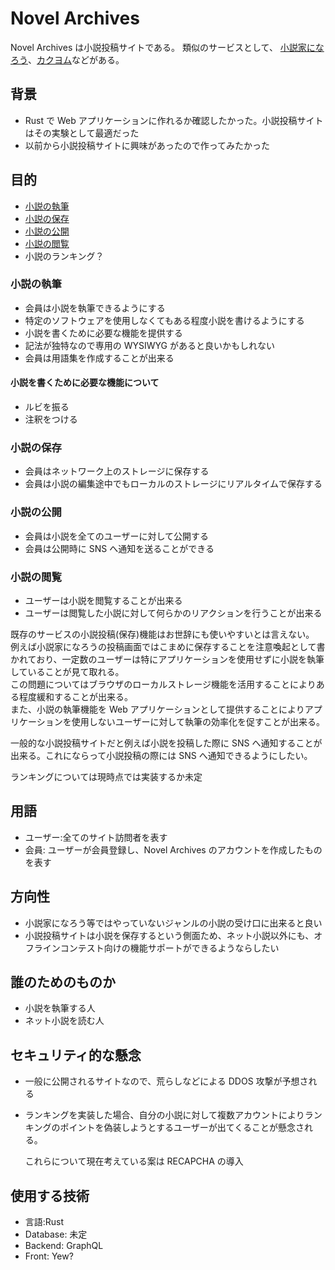 # Novel Archives

Novel Archives は小説投稿サイトである。
類似のサービスとして、 [小説家になろう](https://syosetu.com/)、[カクヨム](https://kakuyomu.jp/)などがある。

## 背景

- Rust で Web アプリケーションに作れるか確認したかった。小説投稿サイトはその実験として最適だった
- 以前から小説投稿サイトに興味があったので作ってみたかった

## 目的

- [小説の執筆](#小説の執筆)
- [小説の保存](#小説の保存)
- [小説の公開](#小説の公開)
- [小説の閲覧](#小説の閲覧)
- 小説のランキング？

### 小説の執筆

- 会員は小説を執筆できるようにする
- 特定のソフトウェアを使用しなくてもある程度小説を書けるようにする
- 小説を書くために必要な機能を提供する
- 記法が独特なので専用の WYSIWYG があると良いかもしれない
- 会員は用語集を作成することが出来る

#### 小説を書くために必要な機能について

- ルビを振る
- 注釈をつける

### 小説の保存

- 会員はネットワーク上のストレージに保存する
- 会員は小説の編集途中でもローカルのストレージにリアルタイムで保存する

### 小説の公開

- 会員は小説を全てのユーザーに対して公開する
- 会員は公開時に SNS へ通知を送ることができる

### 小説の閲覧

- ユーザーは小説を閲覧することが出来る
- ユーザーは閲覧した小説に対して何らかのリアクションを行うことが出来る

既存のサービスの小説投稿(保存)機能はお世辞にも使いやすいとは言えない。  
例えば小説家になろうの投稿画面ではこまめに保存することを注意喚起として書かれており、一定数のユーザーは特にアプリケーションを使用せずに小説を執筆していることが見て取れる。  
この問題についてはブラウザのローカルストレージ機能を活用することによりある程度緩和することが出来る。  
また、小説の執筆機能を Web アプリケーションとして提供することによりアプリケーションを使用しないユーザーに対して執筆の効率化を促すことが出来る。

一般的な小説投稿サイトだと例えば小説を投稿した際に SNS へ通知することが出来る。これにならって小説投稿の際には SNS へ通知できるようにしたい。

ランキングについては現時点では実装するか未定

## 用語

- ユーザー:全てのサイト訪問者を表す
- 会員: ユーザーが会員登録し、Novel Archives のアカウントを作成したものを表す

## 方向性

- 小説家になろう等ではやっていないジャンルの小説の受け口に出来ると良い
- 小説投稿サイトは小説を保存するという側面ため、ネット小説以外にも、オフラインコンテスト向けの機能サポートができるようならしたい

## 誰のためのものか

- 小説を執筆する人
- ネット小説を読む人

## セキュリティ的な懸念

- 一般に公開されるサイトなので、荒らしなどによる DDOS 攻撃が予想される
- ランキングを実装した場合、自分の小説に対して複数アカウントによりランキングのポイントを偽装しようとするユーザーが出てくることが懸念される。

  これらについて現在考えている案は RECAPCHA の導入

## 使用する技術

- 言語:Rust
- Database: 未定
- Backend: GraphQL
- Front: Yew?
